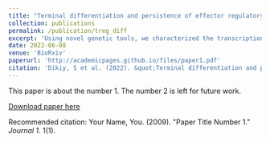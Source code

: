 ```yaml
---
title: "Terminal differentiation and persistence of effector regulatory T cells essential for the prevention of intestinal inflammation"
collection: publications
permalink: /publication/treg_diff
excerpt: 'Using novel genetic tools, we characterized the transcriptional programs of distinct colonic effector Treg cell types.'
date: 2022-06-08
venue: 'BioRxiv'
paperurl: 'http://academicpages.github.io/files/paper1.pdf'
citation: 'Dikiy, S et al. (2022). &quot;Terminal differentiation and persistence of effector regulatory T cells essential for the prevention of intestinal inflammation&quot; <i>BioRxiv</i>. [https://doi.org/10.1101/2022.05.16.492030](https://doi.org/10.1101/2022.05.16.492030).'
---
```

This paper is about the number 1. The number 2 is left for future work.

[Download paper here](http://academicpages.github.io/files/paper1.pdf)

Recommended citation: Your Name, You. (2009). "Paper Title Number 1." <i>Journal 1</i>. 1(1).
